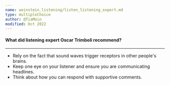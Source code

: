 ```yaml
---
name: weinstein_listening/listen_listening_expert.md
type: multipleChoice
author: @TiaMoin
modified: Oct 2022
---
```


#### What did listening expert Oscar Trimboli recommend?

---

- Rely on the fact that sound waves trigger receptors in other people's brains.
- Keep one eye on your listener and ensure you are communicating headlines.
- Think about how you can respond with supportive comments.
